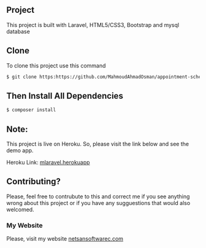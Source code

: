 ## Project
This project is built with Laravel, HTML5/CSS3, Bootstrap and mysql database
## Clone
To clone this project use this command

```bash
$ git clone https:https://github.com/MahmoudAhmadOsman/appointment-scheduler.git
```

## Then Install All Dependencies

```bash
$ composer install
```

## Note: 
This project is live on Heroku. So, please visit the link below and see the demo app.

Heroku Link:  [mlaravel.herokuapp](http://mlaravel.herokuapp.com/)




## Contributing?
Please, feel free to contrubute to this and correct me if you see anything wrong about this project or if you have any sugguestions that would also welcomed. 



### My Website
 Please, visit my website
[netsansoftwarec.com](https://www.netsansoftware.com/)

